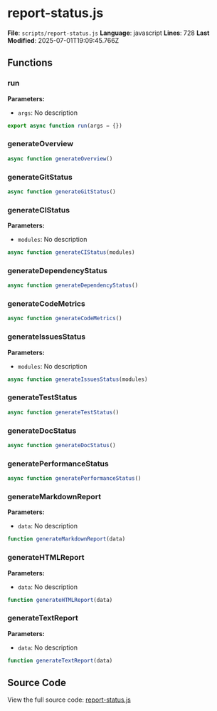 # report-status.js

**File**: `scripts/report-status.js`
**Language**: javascript
**Lines**: 728
**Last Modified**: 2025-07-01T19:09:45.766Z

## Functions

### run

**Parameters:**
- `args`: No description

```javascript
export async function run(args = {})
```

### generateOverview

```javascript
async function generateOverview()
```

### generateGitStatus

```javascript
async function generateGitStatus()
```

### generateCIStatus

**Parameters:**
- `modules`: No description

```javascript
async function generateCIStatus(modules)
```

### generateDependencyStatus

```javascript
async function generateDependencyStatus()
```

### generateCodeMetrics

```javascript
async function generateCodeMetrics()
```

### generateIssuesStatus

**Parameters:**
- `modules`: No description

```javascript
async function generateIssuesStatus(modules)
```

### generateTestStatus

```javascript
async function generateTestStatus()
```

### generateDocStatus

```javascript
async function generateDocStatus()
```

### generatePerformanceStatus

```javascript
async function generatePerformanceStatus()
```

### generateMarkdownReport

**Parameters:**
- `data`: No description

```javascript
function generateMarkdownReport(data)
```

### generateHTMLReport

**Parameters:**
- `data`: No description

```javascript
function generateHTMLReport(data)
```

### generateTextReport

**Parameters:**
- `data`: No description

```javascript
function generateTextReport(data)
```

## Source Code

View the full source code: [report-status.js](scripts/report-status.js)
